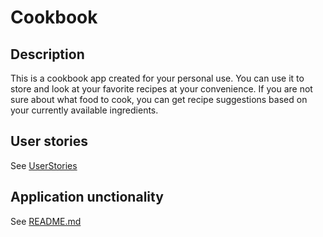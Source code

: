 # Cookbook

## Description
This is a cookbook app created for your personal use. You can use it to store and look at your favorite recipes at your convenience. If you are not sure about what food to cook, you can get recipe suggestions based on your currently available ingredients. 

## User stories
See [UserStories](https://gitlab.stud.idi.ntnu.no/it1901/groups-2023/gr2308/gr2308/-/blob/ca14e94e65eed7420ac0a5b8eb51b5dc9b79b0fd/gr2308/docs/release%201/UserStories.md)

## Application unctionality
See [README.md](https://gitlab.stud.idi.ntnu.no/it1901/groups-2023/gr2308/gr2308/-/blob/ca14e94e65eed7420ac0a5b8eb51b5dc9b79b0fd/gr2308/docs/release%201/README.md)
